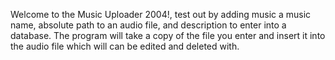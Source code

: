 Welcome to the Music Uploader 2004!, test out by adding music a music name, absolute path to an audio file, and description to enter into a database. 
The program will take a copy of the file you enter and insert it into the audio file which will can be edited and deleted with.
